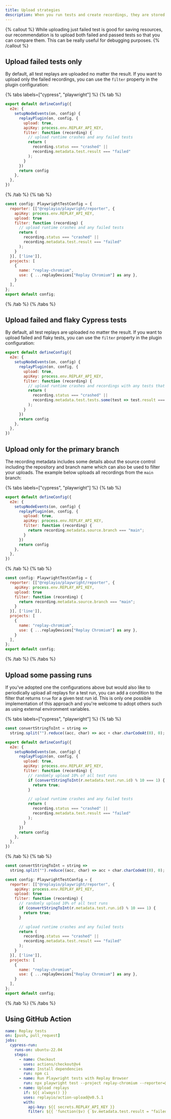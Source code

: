 ```yaml
---
title: Upload strategies
description: When you run tests and create recordings, they are stored locally. You can opt to upload them automatically or define your own uploading strategy. All uploaded recordings become accessible in the Replay App. 
---
```


{% callout %}
While uploading just failed test is good for saving resources, our recommendation is to upload both failed and passed tests so that you can compare them. This can be really useful for debugging purposes.
{% /callout %}

## Upload failed tests only
By default, all test replays are uploaded no matter the result. If you want to upload only the failed recordings, you can use the `filter` property in the plugin configuration:

{% tabs labels=["cypress", "playwright"] %}
  {% tab %}
  ```js
  export default defineConfig({
    e2e: {
      setupNodeEvents(on, config) {
        replayPlugin(on, config, {
          upload: true,
          apiKey: process.env.REPLAY_API_KEY,
          filter: function (recording) {
            // upload runtime crashes and any failed tests
            return (
              recording.status === "crashed" ||
              recording.metadata.test.result === "failed"
            );
          }
        })
        return config
      },
    },
  })
  ```
  {% /tab %}
  {% tab %}
  ```js
  const config: PlaywrightTestConfig = {
    reporter: [["@replayio/playwright/reporter", {
      apiKey: process.env.REPLAY_API_KEY,
      upload: true
      filter: function (recording) {
        // upload runtime crashes and any failed tests
        return (
          recording.status === "crashed" ||
          recording.metadata.test.result === "failed"
        );
      }
    }], ['line']],
    projects: [
      {
        name: "replay-chromium",
        use: { ...replayDevices["Replay Chromium"] as any },
      }
    ],
  };
  export default config;
  ```
  {% /tab %}
{% /tabs %}


## Upload failed and flaky Cypress tests
By default, all test replays are uploaded no matter the result. If you want to upload failed and flaky tests, you can use the `filter` property in the plugin configuration:

```js
export default defineConfig({
  e2e: {
    setupNodeEvents(on, config) {
      replayPlugin(on, config, {
        upload: true,
        apiKey: process.env.REPLAY_API_KEY,
        filter: function (recording) {
          // upload runtime crashes and recordings with any tests that failed
          return (
            recording.status === "crashed" ||
            recording.metadata.test.tests.some(test => test.result === "failed")
          );
        }
      })
      return config
    },
  },
})
```

## Upload only for the primary branch

The recording metadata includes some details about the source control including the repository and branch name which can also be used to filter your uploads. The example below uploads all recordings from the `main` branch:

{% tabs labels=["cypress", "playwright"] %}
  {% tab %}
  ```js
  export default defineConfig({
    e2e: {
      setupNodeEvents(on, config) {
        replayPlugin(on, config, {
          upload: true,
          apiKey: process.env.REPLAY_API_KEY,
          filter: function (recording) {
            return recording.metadata.source.branch === "main";
          }
        })
        return config
      },
    },
  })
  ```
  {% /tab %}
  {% tab %}
  ```js
  const config: PlaywrightTestConfig = {
    reporter: [["@replayio/playwright/reporter", {
      apiKey: process.env.REPLAY_API_KEY,
      upload: true
      filter: function (recording) {
        return recording.metadata.source.branch === "main";
      }
    }], ['line']],
    projects: [
      {
        name: "replay-chromium",
        use: { ...replayDevices["Replay Chromium"] as any },
      }
    ],
  };
  export default config;
  ```
  {% /tab %}
{% /tabs %}


## Upload some passing runs

If you've adopted one the configurations above but would also like to periodically upload all replays for a test run, you can add a condition to the filter that returns `true` for a given test run id. This is only one possible implementation of this approach and you're welcome to adopt others such as using external environment variables.

{% tabs labels=["cypress", "playwright"] %}
  {% tab %}
  ```js
  const convertStringToInt = string =>
    string.split("").reduce((acc, char) => acc + char.charCodeAt(0), 0);

  export default defineConfig({
    e2e: {
      setupNodeEvents(on, config) {
        replayPlugin(on, config, {
          upload: true,
          apiKey: process.env.REPLAY_API_KEY,
          filter: function (recording) {
            // randomly upload 10% of all test runs
            if (convertStringToInt(r.metadata.test.run.id) % 10 === 1) {
              return true;
            }

            // upload runtime crashes and any failed tests
            return (
              recording.status === "crashed" ||
              recording.metadata.test.result === "failed"
            );
          }
        })
        return config
      },
    },
  })
  ```
  {% /tab %}
  {% tab %}
  ```js
  const convertStringToInt = string =>
    string.split("").reduce((acc, char) => acc + char.charCodeAt(0), 0);

  const config: PlaywrightTestConfig = {
    reporter: [["@replayio/playwright/reporter", {
      apiKey: process.env.REPLAY_API_KEY,
      upload: true
      filter: function (recording) {
        // randomly upload 10% of all test runs
        if (convertStringToInt(r.metadata.test.run.id) % 10 === 1) {
          return true;
        }

        // upload runtime crashes and any failed tests
        return (
          recording.status === "crashed" ||
          recording.metadata.test.result === "failed"
        );
      }
    }], ['line']],
    projects: [
      {
        name: "replay-chromium",
        use: { ...replayDevices["Replay Chromium"] as any },
      }
    ],
  };
  export default config;
  ```
  {% /tab %}
{% /tabs %}

## Using GitHub Action
```yml {% fileName=".github/workflows/e2e.yml" lineNumbers=true highlight=[19] %}
name: Replay tests
on: [push, pull_request]
jobs:
  cypress-run:
    runs-on: ubuntu-22.04
    steps:
      - name: Checkout
        uses: actions/checkout@v4
      - name: Install dependencies
        run: npm ci
      - name: Run Playwright tests with Replay Browser
        run: npx playwright test --project replay-chromium --reporter=@replayio/playwright/reporter,line
      - name: Upload replays
        if: ${{ always() }}
        uses: replayio/action-upload@v0.5.1
        with:
          api-key: ${{ secrets.REPLAY_API_KEY }}
          filter: ${{ 'function($v) { $v.metadata.test.result = "failed" }' }}
```

